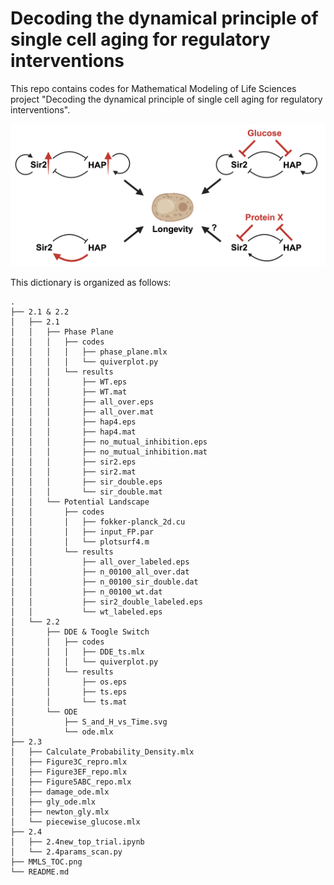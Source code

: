 # Decoding the dynamical principle of single cell aging for regulatory interventions

This repo contains codes for Mathematical Modeling of Life Sciences project "Decoding the dynamical principle of single cell aging for regulatory interventions".

![TOC](https://github.com/yiyanliao/MMLS_project/blob/main/MMLS_TOC.png)

This dictionary is organized as follows:

```
.
├── 2.1 & 2.2
│   ├── 2.1
│   │   ├── Phase Plane
│   │   │   ├── codes
│   │   │   │   ├── phase_plane.mlx
│   │   │   │   └── quiverplot.py
│   │   │   └── results
│   │   │       ├── WT.eps
│   │   │       ├── WT.mat
│   │   │       ├── all_over.eps
│   │   │       ├── all_over.mat
│   │   │       ├── hap4.eps
│   │   │       ├── hap4.mat
│   │   │       ├── no_mutual_inhibition.eps
│   │   │       ├── no_mutual_inhibition.mat
│   │   │       ├── sir2.eps
│   │   │       ├── sir2.mat
│   │   │       ├── sir_double.eps
│   │   │       └── sir_double.mat
│   │   └── Potential Landscape
│   │       ├── codes
│   │       │   ├── fokker-planck_2d.cu
│   │       │   ├── input_FP.par
│   │       │   └── plotsurf4.m
│   │       └── results
│   │           ├── all_over_labeled.eps
│   │           ├── n_00100_all_over.dat
│   │           ├── n_00100_sir_double.dat
│   │           ├── n_00100_wt.dat
│   │           ├── sir2_double_labeled.eps
│   │           └── wt_labeled.eps
│   └── 2.2
│       ├── DDE & Toogle Switch
│       │   ├── codes
│       │   │   ├── DDE_ts.mlx
│       │   │   └── quiverplot.py
│       │   └── results
│       │       ├── os.eps
│       │       ├── ts.eps
│       │       └── ts.mat
│       └── ODE
│           ├── S_and_H_vs_Time.svg
│           └── ode.mlx
├── 2.3
│   ├── Calculate_Probability_Density.mlx
│   ├── Figure3C_repro.mlx
│   ├── Figure3EF_repo.mlx
│   ├── Figure5ABC_repo.mlx
│   ├── damage_ode.mlx
│   ├── gly_ode.mlx
│   ├── newton_gly.mlx
│   └── piecewise_glucose.mlx
├── 2.4
│   ├── 2.4new_top_trial.ipynb
│   └── 2.4params_scan.py
├── MMLS_TOC.png
└── README.md
```
